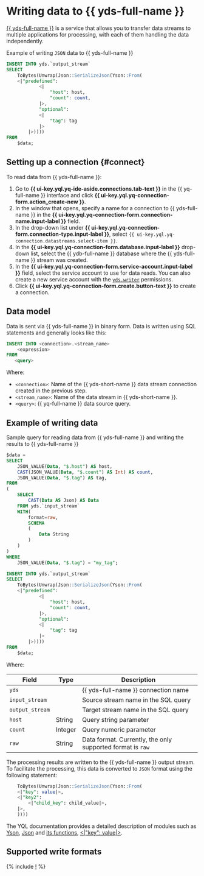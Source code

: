 # Writing data to {{ yds-full-name }}

[{{ yds-full-name }}](../../data-streams/concepts/index.md) is a service that allows you to transfer data streams to multiple applications for processing, with each of them handling the data independently.

Example of writing `JSON` data to {{ yds-full-name }}

```sql
INSERT INTO yds.`output_stream`
SELECT
    ToBytes(Unwrap(Json::SerializeJson(Yson::From(
    <|"predefined":
            <|
                "host": host,
                "count": count,
            |>,
            "optional":
            <|
                "tag": tag
            |>
        |>))))
FROM
    $data;
```

## Setting up a connection {#connect}

To read data from {{ yds-full-name }}:
1. Go to **{{ ui-key.yql.yq-ide-aside.connections.tab-text }}** in the {{ yq-full-name }} interface and click **{{ ui-key.yql.yq-connection-form.action_create-new }}**.
1. In the window that opens, specify a name for a connection to {{ yds-full-name }} in the **{{ ui-key.yql.yq-connection-form.connection-name.input-label }}** field.
1. In the drop-down list under **{{ ui-key.yql.yq-connection-form.connection-type.input-label }}**, select `{{ ui-key.yql.yq-connection.datastreams.select-item }}`.
1. In the **{{ ui-key.yql.yq-connection-form.database.input-label }}** drop-down list, select the {{ ydb-full-name }} database where the {{ yds-full-name }} stream was created.
1. In the **{{ ui-key.yql.yq-connection-form.service-account.input-label }}** field, select the service account to use for data reads. You can also create a new service account with the [`yds.writer`](../../data-streams/security/index.md) permissions.
1. Click **{{ ui-key.yql.yq-connection-form.create.button-text }}** to create a connection.

## Data model

Data is sent via {{ yds-full-name }} in binary form. Data is written using SQL statements and generally looks like this:

```sql
INSERT INTO <connection>.<stream_name>
    <expression>
FROM
   <query>
```

Where:

- `<connection>`: Name of the {{ yds-short-name }} data stream connection created in the previous step.
- `<stream_name>`: Name of the data stream in {{ yds-short-name }}.
- `<query>`: {{ yq-full-name }} data source query.

## Example of writing data

Sample query for reading data from {{ yds-full-name }} and writing the results to {{ yds-full-name }}

```sql
$data =
SELECT
    JSON_VALUE(Data, "$.host") AS host,
    CAST(JSON_VALUE(Data, "$.count") AS Int) AS count,
    JSON_VALUE(Data, "$.tag") AS tag,
FROM
(
    SELECT
        CAST(Data AS Json) AS Data
    FROM yds.`input_stream`
    WITH(
        format=raw,
        SCHEMA
        (
            Data String
        )
    )
)
WHERE
    JSON_VALUE(Data, "$.tag") = "my_tag";

INSERT INTO yds.`output_stream`
SELECT
    ToBytes(Unwrap(Json::SerializeJson(Yson::From(
    <|"predefined":
            <|
                "host": host,
                "count": count,
            |>,
            "optional":
            <|
                "tag": tag
            |>
        |>))))
FROM
    $data;
```

Where:

|Field|Type|Description|
|--|---|---|
|`yds`| |{{ yds-full-name }} connection name|
|`input_stream`| |Source stream name in the SQL query|
|`output_stream`| |Target stream name in the SQL query|
|`host`|String|Query string parameter|
|`count`|Integer|Query numeric parameter|
|`raw`|String|Data format. Currently, the only supported format is `raw`|

The processing results are written to the {{ yds-full-name }} output stream. To facilitate the processing, this data is converted to `JSON` format using the following statement:

```sql
    ToBytes(Unwrap(Json::SerializeJson(Yson::From(
    <|"key": value|>,
    <|"key2":
        <|"child_key": child_value|>,
    |>,
    ))))
```

The YQL documentation provides a detailed description of modules such as [Yson](https://ydb.tech/en/docs/yql/reference/udf/list/yson), [Json](https://ydb.tech/en/docs/yql/reference/types/json) and [its functions](https://ydb.tech/en/docs/yql/reference/builtins/json), [<|"key": value|>](https://ydb.tech/en/docs/yql/reference/builtins/struct).

## Supported write formats

{% include [!](../_includes/supported-yds-write-formats.md) %}
